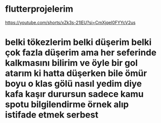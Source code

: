 # flutterprojelerim


https://youtube.com/shorts/xZk3s-21lEU?si=CmXjqeI0FYYcV2us
# belki tökezlerim belki düşerim belki çok fazla düşerim ama her seferinde kalkmasını bilirim ve öyle bir gol atarım ki hatta düşerken bile ömür boyu o klas gölü nasıl yedim diye kafa kaşır durursun sadece kamu spotu bilgilendirme örnek alıp istifade etmek serbest